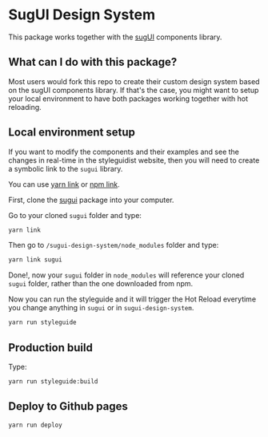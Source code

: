 # SugUI Design System

This package works together with the [sugUI](https://github.com/gazpachu/sugui) components library.

## What can I do with this package?

Most users would fork this repo to create their custom design system based on the sugUI components library. If that's the case, you might want to setup your local environment to have both packages working together with hot reloading.

## Local environment setup

If you want to modify the components and their examples and see the changes in real-time in the styleguidist website, then you will need to create a symbolic link to the `sugui` library.

You can use [yarn link](https://yarnpkg.com/lang/en/docs/cli/link/) or [npm link](https://docs.npmjs.com/cli/link.html).

First, clone the [sugui](https://github.com/gazpachu/sugui) package into your computer.

Go to your cloned `sugui` folder and type:

```cmd
yarn link
```

Then go to `/sugui-design-system/node_modules` folder and type:

```cmd
yarn link sugui
```

Done!, now your `sugui` folder in `node_modules` will reference your cloned `sugui` folder, rather than the one downloaded from npm.

Now you can run the styleguide and it will trigger the Hot Reload everytime you change anything in `sugui` or in `sugui-design-system`.

```cmd
yarn run styleguide
```

## Production build

Type:

```cmd
yarn run styleguide:build
```

## Deploy to Github pages

```cmd
yarn run deploy
```
